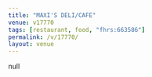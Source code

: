 ```yaml
---
title: "MAXI'S DELI/CAFE"
venue: v17770
tags: [restaurant, food, "fhrs:663586"]
permalink: /v/17770/
layout: venue
---
```

null